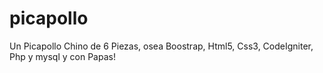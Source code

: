 # picapollo
Un Picapollo Chino de  6 Piezas, osea Boostrap, Html5, Css3, CodeIgniter, Php y mysql y con Papas!
